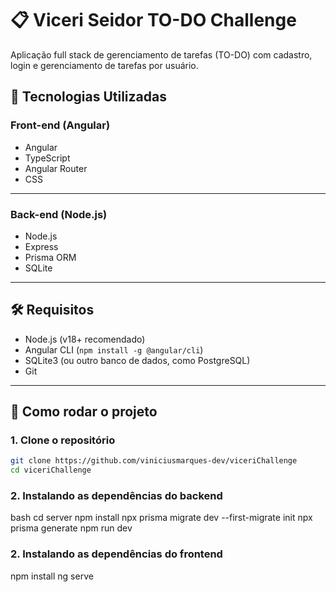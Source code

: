 # 📋 Viceri Seidor TO-DO Challenge

Aplicação full stack de gerenciamento de tarefas (TO-DO) com cadastro, login e gerenciamento de tarefas por usuário.

## 🧩 Tecnologias Utilizadas

### Front-end (Angular)
- Angular
- TypeScript
- Angular Router
- CSS

---

### Back-end (Node.js)
- Node.js
- Express
- Prisma ORM
- SQLite

---

## 🛠️ Requisitos

- Node.js (v18+ recomendado)
- Angular CLI (`npm install -g @angular/cli`)
- SQLite3 (ou outro banco de dados, como PostgreSQL)
- Git

---

## 🚀 Como rodar o projeto

### 1. Clone o repositório

```bash
git clone https://github.com/viniciusmarques-dev/viceriChallenge
cd viceriChallenge
````

### 2. Instalando as dependências do backend
bash
cd server
npm install
npx prisma migrate dev --first-migrate init
npx prisma generate
npm run dev

### 2. Instalando as dependências do frontend
npm install
ng serve




